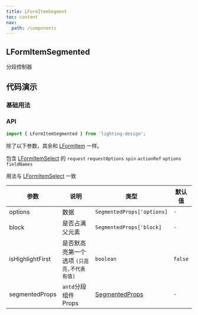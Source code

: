 ```yaml
---
title: LFormItemSegment
toc: content
nav:
  path: /components
---
```


## LFormItemSegmented

分段控制器

## 代码演示

### 基础用法

<code src='./demos/demo.tsx'></code>

### API

```ts
import { LFormItemSegmented } from 'lighting-design';
```

除了以下参数，其余和 [LFormItem](/components/form-item) 一样。

包含 [LFormItemSelect](/components/form-item-select#api) 的 `request` `requestOptions` `spin` `actionRef` `options` `fieldNames`

用法与 [LFormItemSelect](/components/form-item-select#api) 一致

| 参数             | 说明                                       | 类型                                                              | 默认值  |
| ---------------- | ------------------------------------------ | ----------------------------------------------------------------- | ------- |
| options          | 数据                                       | `SegmentedProps['options]`                                        | `-`     |
| block            | 是否占满父元素                             | `SegmentedProps['block]`                                          | `-`     |
| isHighlightFirst | 是否默高亮第一个选项 `(只高亮,不代表有值)` | `boolean`                                                         | `false` |
| segmentedProps   | `antd`分段组件 Props                       | [SegmentedProps](https://ant.design/components/segmented-cn/#api) | `-`     |
